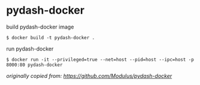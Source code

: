 # pydash-docker
build pydash-docker image

    $ docker build -t pydash-docker .

run pydash-docker

    $ docker run -it --privileged=true --net=host --pid=host --ipc=host -p 8000:80 pydash-docker
	
	
*originally copied from: https://github.com/Modulus/pydash-docker*